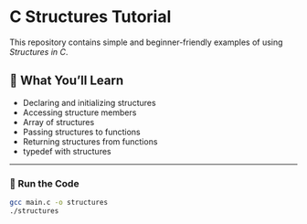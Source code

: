 # C Structures Tutorial

This repository contains simple and beginner-friendly examples of using *Structures in C*.

## 🚀 What You’ll Learn

- Declaring and initializing structures
- Accessing structure members
- Array of structures
- Passing structures to functions
- Returning structures from functions
- typedef with structures

---

### 📌 Run the Code

```bash
gcc main.c -o structures
./structures
